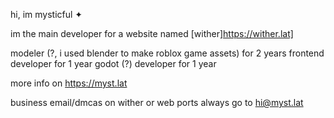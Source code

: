 hi, im mysticful ✦

im the main developer for a website named [wither]https://wither.lat]

modeler (?, i used blender to make roblox game assets) for 2 years
frontend developer for 1 year
godot (?) developer for 1 year

more info on https://myst.lat

business email/dmcas on wither or web ports always go to hi@myst.lat

